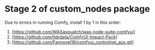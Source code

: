 # Stage 2 of custom_nodes package

Due to errors in running Comfy, install 1 by 1 in this order:

1. [https://github.com/WASasquatch/was-node-suite-comfyui]
2. [https://github.com/ltdrdata/ComfyUI-Impact-Pack]
3. [https://github.com/Fannovel16/comfyui_controlnet_aux.git]
